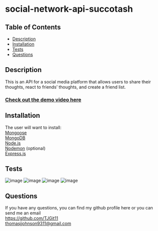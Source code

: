 # social-network-api-succotash

## Table of Contents

- [Description](#project-description)
- [Installation](#installation)
- [Tests](#tests)
- [Questions](#questions)

## Description

This is an API for a social media platform that allows users to share their thoughts, react to friends’ thoughts, and create a friend list. 

### [Check out the demo video here](https://drive.google.com/file/d/1mQEOm0CcLCeiepIGjs3fUYuMI9oxNVBI/view)

## Installation

The user will want to install: <br/>
[Mongoose](https://www.npmjs.com/package/mongoose) <br/>
[MongoDB](https://www.mongodb.com/docs/manual/installation/)<br/>
[Node.js](https://nodejs.org/en/download)<br/>
[Nodemon](https://www.npmjs.com/package/nodemon) (optional)<br/>
[Express.js](https://expressjs.com/)

## Tests

![image](https://github.com/TJGit11/potential-readme-generator/assets/74613952/1c628634-03f6-4a73-b0b2-cd071fb7a939)
![image](https://github.com/TJGit11/potential-readme-generator/assets/74613952/d398f53c-5620-4748-a5fe-2a6dbae30662)
![image](https://github.com/TJGit11/potential-readme-generator/assets/74613952/66cb93c6-a557-40ca-b7ca-fa5a422306b0)
![image](https://github.com/TJGit11/potential-readme-generator/assets/74613952/6aa2eefe-3069-46ed-a106-dc0dc304372e)


## Questions

If you have any questions, you can find my github profile here or you can send me an email <br/> https://github.com/TJGit11 <br/>
thomasjjohnson9311@gmail.com
